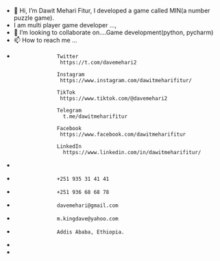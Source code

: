 - 👋 Hi, I’m Dawit Mehari Fitur, I developed a game called MIN(a number puzzle game).
- I am multi player game developer  ..., 
- 💞️ I’m looking to collaborate on....Game development(python, pycharm)
- 📫 How to reach me ...
-                   Twitter
                     https://t.com/davemehari2

                    Instagram
                     https://www.instagram.com/dawitmeharifitur/

                    TikTok
                     https://www.tiktok.com/@davemehari2

                    Telegram
                      t.me/dawitmeharifitur

                    Facebook
                     https://www.facebook.com/dawitmeharifitur

                    LinkedIn
                      https://www.linkedin.com/in/dawitmeharifitur/
-                  
-                   +251 935 31 41 41
-                   +251 936 68 68 78
-                   davemehari@gmail.com
-                   m.kingdave@yahoo.com
-                   Addis Ababa, Ethiopia.
-                              
- 

<!---
DawitMehari-stack/DawitMehari-stack is a ✨ special ✨ repository because its `README.md` (this file) appears on your GitHub profile.
You can click the Preview link to take a look at your changes.
--->
